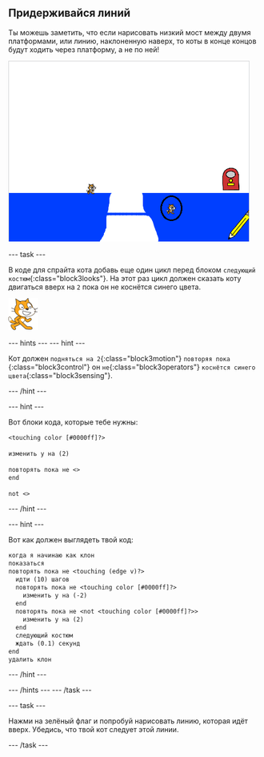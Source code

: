 ## Придерживайся линий

Ты можешь заметить, что если нарисовать низкий мост между двумя платформами, или линию, наклоненную наверх, то коты в конце концов будут ходить через платформу, а не по ней!

![Коты проходят по платформе](images/cat-walk-through-platform.png)

\--- task \---

В коде для спрайта кота добавь еще один цикл перед блоком `следующий костюм`{:class="block3looks"}. На этот раз цикл должен сказать коту двигаться вверх на `2` пока он не коснётся синего цвета.

![Спрайт кота](images/cat-sprite.png)

\--- hints \--- \--- hint \---

Кот должен `подняться на 2`{:class="block3motion"} `повторяя пока `{:class="block3control"} он `не`{:class="block3operators"} `коснётся синего цвета`{:class="block3sensing"}.

\--- /hint \---

\--- hint \---

Вот блоки кода, которые тебе нужны:

```blocks3
<touching color [#0000ff]?>

изменить y на (2)

повторять пока не <>
end

not <>
```

\--- /hint \---

\--- hint \---

Вот как должен выглядеть твой код:

```blocks3
когда я начинаю как клон
показаться
повторять пока не <touching (edge v)?> 
  идти (10) шагов
  повторять пока не <touching color [#0000ff]?> 
    изменить y на (-2)
  end
  повторять пока не <not <touching color [#0000ff]?>>
    изменить y на (2)
  end
  следующий костюм
  ждать (0.1) секунд
end
удалить клон
```

\--- /hint \---

\--- /hints \--- \--- /task \---

\--- task \---

Нажми на зелёный флаг и попробуй нарисовать линию, которая идёт вверх. Убедись, что твой кот следует этой линии.

\--- /task \---